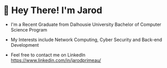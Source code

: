 # 👋 Hey There! I'm Jarod

- I'm a Recent Graduate from Dalhousie University Bachelor of Computer Science Program

- My Interests include Network Computing, Cyber Security and Back-end Development
  
- Feel free to contact me on LinkedIn https://www.linkedin.com/in/jarodprimeau/


<!---
Strailxx/Strailxx is a ✨ special ✨ repository because its `README.md` (this file) appears on your GitHub profile.
You can click the Preview link to take a look at your changes.
--->

